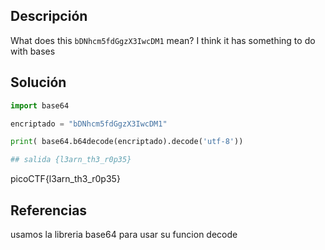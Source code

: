 
## Descripción

What does this `bDNhcm5fdGgzX3IwcDM1` mean? I think it has something to do with bases

## Solución

```python
import base64

encriptado = "bDNhcm5fdGgzX3IwcDM1"

print( base64.b64decode(encriptado).decode('utf-8'))

## salida {l3arn_th3_r0p35}
```

picoCTF{l3arn_th3_r0p35}
## Referencias
usamos la libreria base64 para usar su funcion decode